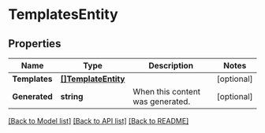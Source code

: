 # TemplatesEntity

## Properties

Name | Type | Description | Notes
------------ | ------------- | ------------- | -------------
**Templates** | [**[]TemplateEntity**](TemplateEntity.md) |  | [optional] 
**Generated** | **string** | When this content was generated. | [optional] 

[[Back to Model list]](../README.md#documentation-for-models) [[Back to API list]](../README.md#documentation-for-api-endpoints) [[Back to README]](../README.md)


